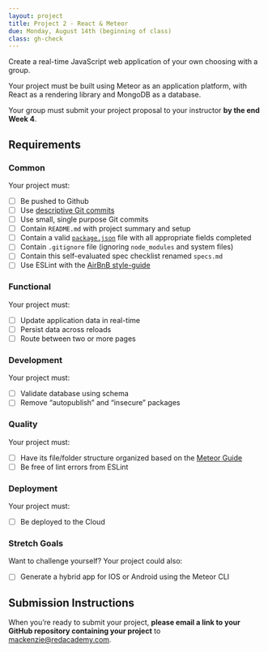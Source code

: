 ```yaml
---
layout: project
title: Project 2 - React & Meteor
due: Monday, August 14th (beginning of class)
class: gh-check
---
```


Create a real-time JavaScript web application of your own choosing with a group.

Your project must be built using Meteor as an application platform, with React as a rendering library and MongoDB as a database.

Your group must submit your project proposal to your instructor **by the end Week 4**.

## Requirements

### Common

Your project must:

- [ ] Be pushed to Github 
- [ ] Use [descriptive Git commits](http://chris.beams.io/posts/git-commit/)
- [ ] Use small, single purpose Git commits
- [ ] Contain `README.md` with project summary and setup
- [ ] Contain a valid [`package.json`](http://browsenpm.org/package.json) file with all appropriate fields completed
- [ ] Contain `.gitignore` file (ignoring `node_modules` and system files)
- [ ] Contain this self-evaluated spec checklist renamed `specs.md`
- [ ] Use ESLint with the [AirBnB style-guide](https://github.com/airbnb/javascript)

### Functional

Your project must:

- [ ] Update application data in real-time
- [ ] Persist data across reloads
- [ ] Route between two or more pages

### Development

Your project must:

- [ ] Validate database using schema
- [ ] Remove “autopublish” and “insecure” packages

### Quality

Your project must:

- [ ] Have its file/folder structure organized based on the [Meteor Guide](https://guide.meteor.com/structure.html)
- [ ] Be free of lint errors from ESLint

### Deployment

Your project must:

- [ ] Be deployed to the Cloud

### Stretch Goals

Want to challenge yourself? Your project could also:

- [ ] Generate a hybrid app for IOS or Android using the Meteor CLI

## Submission Instructions

When you’re ready to submit your project, **please email a link to your GitHub repository containing your project** to mackenzie@redacademy.com.
